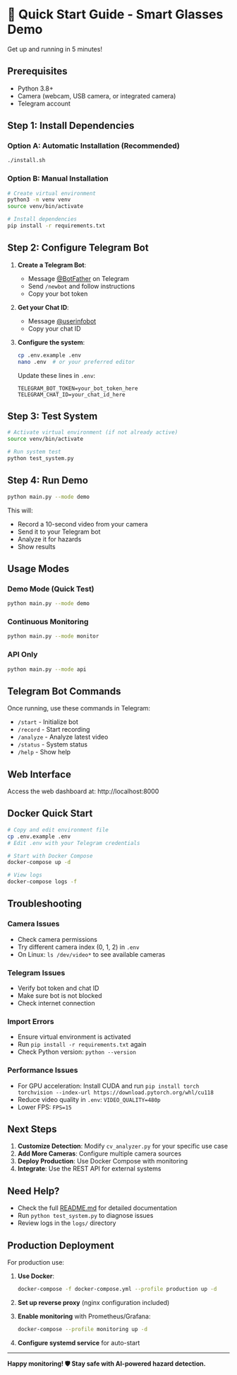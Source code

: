 # 🚀 Quick Start Guide - Smart Glasses Demo

Get up and running in 5 minutes!

## Prerequisites

- Python 3.8+
- Camera (webcam, USB camera, or integrated camera)
- Telegram account

## Step 1: Install Dependencies

### Option A: Automatic Installation (Recommended)
```bash
./install.sh
```

### Option B: Manual Installation
```bash
# Create virtual environment
python3 -m venv venv
source venv/bin/activate

# Install dependencies
pip install -r requirements.txt
```

## Step 2: Configure Telegram Bot

1. **Create a Telegram Bot**:
   - Message [@BotFather](https://t.me/BotFather) on Telegram
   - Send `/newbot` and follow instructions
   - Copy your bot token

2. **Get your Chat ID**:
   - Message [@userinfobot](https://t.me/userinfobot)
   - Copy your chat ID

3. **Configure the system**:
   ```bash
   cp .env.example .env
   nano .env  # or your preferred editor
   ```
   
   Update these lines in `.env`:
   ```
   TELEGRAM_BOT_TOKEN=your_bot_token_here
   TELEGRAM_CHAT_ID=your_chat_id_here
   ```

## Step 3: Test System

```bash
# Activate virtual environment (if not already active)
source venv/bin/activate

# Run system test
python test_system.py
```

## Step 4: Run Demo

```bash
python main.py --mode demo
```

This will:
- Record a 10-second video from your camera
- Send it to your Telegram bot
- Analyze it for hazards
- Show results

## Usage Modes

### Demo Mode (Quick Test)
```bash
python main.py --mode demo
```

### Continuous Monitoring
```bash
python main.py --mode monitor
```

### API Only
```bash
python main.py --mode api
```

## Telegram Bot Commands

Once running, use these commands in Telegram:

- `/start` - Initialize bot
- `/record` - Start recording
- `/analyze` - Analyze latest video  
- `/status` - System status
- `/help` - Show help

## Web Interface

Access the web dashboard at: http://localhost:8000

## Docker Quick Start

```bash
# Copy and edit environment file
cp .env.example .env
# Edit .env with your Telegram credentials

# Start with Docker Compose
docker-compose up -d

# View logs
docker-compose logs -f
```

## Troubleshooting

### Camera Issues
- Check camera permissions
- Try different camera index (0, 1, 2) in `.env`
- On Linux: `ls /dev/video*` to see available cameras

### Telegram Issues
- Verify bot token and chat ID
- Make sure bot is not blocked
- Check internet connection

### Import Errors
- Ensure virtual environment is activated
- Run `pip install -r requirements.txt` again
- Check Python version: `python --version`

### Performance Issues
- For GPU acceleration: Install CUDA and run `pip install torch torchvision --index-url https://download.pytorch.org/whl/cu118`
- Reduce video quality in `.env`: `VIDEO_QUALITY=480p`
- Lower FPS: `FPS=15`

## Next Steps

1. **Customize Detection**: Modify `cv_analyzer.py` for your specific use case
2. **Add More Cameras**: Configure multiple camera sources
3. **Deploy Production**: Use Docker Compose with monitoring
4. **Integrate**: Use the REST API for external systems

## Need Help?

- Check the full [README.md](README.md) for detailed documentation
- Run `python test_system.py` to diagnose issues
- Review logs in the `logs/` directory

## Production Deployment

For production use:

1. **Use Docker**:
   ```bash
   docker-compose -f docker-compose.yml --profile production up -d
   ```

2. **Set up reverse proxy** (nginx configuration included)

3. **Enable monitoring** with Prometheus/Grafana:
   ```bash
   docker-compose --profile monitoring up -d
   ```

4. **Configure systemd service** for auto-start

---

**Happy monitoring! 🛡️ Stay safe with AI-powered hazard detection.**
